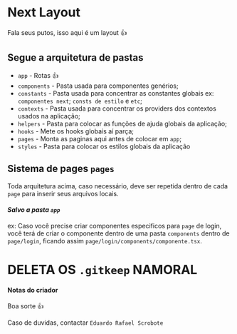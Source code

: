 # Next Layout

Fala seus putos, isso aqui é um layout 👍

## Segue a arquitetura de pastas
- `app` - Rotas 👍
- `components` - Pasta usada para componentes genérios;
- `constants` - Pasta usada para concentrar as constantes globais ex: `componentes next`; `consts de estilo` e `etc`;
- `contexts` - Pasta usada para concentrar os providers dos contextos usados na aplicação;
- `helpers` - Pasta para colocar as funções de ajuda globais da aplicação;
- `hooks` - Mete os hooks globais aí parça;
- `pages` - Monta as paginas aqui antes de colocar em `app`;
- `styles` - Pasta para colocar os estilos globais da aplicação


## Sistema de pages `pages`

Toda arquitetura acima, caso necessário, deve ser repetida dentro de cada `page` para inserir seus arquivos locais.

#### *Salvo a pasta `app`*

ex:
Caso você precise criar componentes especificos para `page` de login, você terá de criar o componente dentro de uma pasta `components` dentro de `page/login`, ficando assim `page/login/components/componente.tsx`. 


# DELETA OS `.gitkeep` NAMORAL

#### Notas do criador

Boa sorte 👍

Caso de duvidas, contactar `Eduardo Rafael Scrobote`